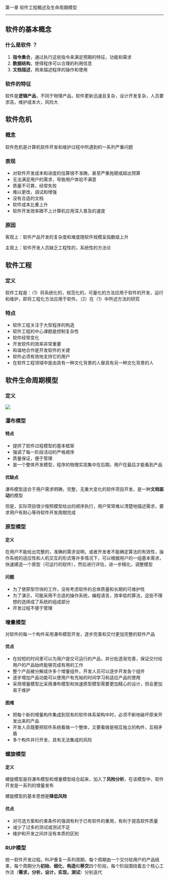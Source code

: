 第一章 软件工程概述及生命周期模型

------

## 软件的基本概念

### 什么是软件 ？

1. **指令集合**，通过执行这些指令来满足预期的特征，功能和需求
2. **数据结构**，使得程序可以合理的利用信息
3. **文档描述**，用来描述程序的操作和使用

### 软件的特征

软件是**逻辑产品**，不同于物理产品，软件更新迅速且复杂，设计开发复杂，人员要求高，维护成本大，风险大

## 软件危机

### 概念

软件危机是计算机软件开发和维护过程中所遇到的一系列严重问题

### 表现

- 对软件开发成本和进度的估算很不准确，甚至严重拖期或超出预算
- 无法满足用户的需求，导致用户体验不满意
- 质量不可靠，经常失败
- 难以更改，调试和增强
- 没有合适的文档
- 软件成本比重上升
- 软件开发效率跟不上计算机应用深入普及的速度

### 原因

客观上：软件产品开发的复杂度和难度随软件规模呈指数级上升

主观上：软件开发人员缺乏工程性的，系统性的方法论

## 软件工程

### 定义

软件工程是：（1）将系统化的，规范化的，可量化的方法应用于软件的开发，运行和维护，即将工程化方法应用于软件。（2）在（1）中所述方法的研究

### 特点

- 软件工程关注于大型程序的构造
- 软件工程的中心课题是控制复杂性
- 软件经常变化
- 开发软件的效率非常重要
- 和谐地合作是开发软件的关键
- 软件必须有效地支持它的用户
- 在软件工程领域中是由具有一种文化背景的人替具有另一种文化背景的人

## 软件生命周期模型

### 定义

![](https://github.com/WhataNerb/Algorithm/tree/master/src/com/dang/nwpu/SE975/notes/pictures/软件生命周期模型.jpg)

### 瀑布模型

#### 特点

- 提供了软件过程模型的基本框架
- 强调了每一阶段活动的严格顺序
- 质量保证，便于管理
- 是一个整体开发模型，程序的物理实现集中在后期，用户在最后才能看到产品

#### 优缺点

瀑布模型适合于用户需求明确，完整，无重大变化的软件项目开发，是一种**文档驱动**的模型

但是，实际项目很少按照模型给出的顺序执行，用户常常难以清楚地描述需求，要求用户有耐心等待软件开发周期完成

### 原型模型

#### 定义

在用户不能给出完整的，准确的需求说明，或者开发者不能确定算法的有效性，操作系统的适应性和人机交互的形式等许多情况下，可以根据用户的一组基本需求，快速建造一个原型（可运行的软件），然后进行评估，进一步精化，调整模型

#### 问题

- 为了使原型尽快的工作，没有考虑软件的总体质量和长期的可维护性
- 为了演示，可能采用不合适的操作系统，编程语言，效率低的算法，这些不理想的选择成了系统的组成部分
- 开发过程不便于管理

### 增量模型

对软件的每一个构件采用瀑布模型开发，逐步完善和交付更加完整的软件产品

#### 优点

- 在较短的时间里可以为用户提交可运行的产品，并分批逐渐完善，保证交付给用户的产品始终能够完成有用的工作
- 整个产品被分解成许多个增量组件，开发人员可以逐步开发各个组件
- 逐步增加产品功能可以使用户有充裕的时间学习和适应产品的使用
- 采用增量模型比采用瀑布模型和快速原型模型需要更加精心的设计，但会更加易于维护

#### 困难

- 把每个新的增量构件集成到现有的软件体系架构中时，必须不断地破坏原来开发出来的产品
- 开发人员既要把软件系统看做一个整体，又要看做是相互独立的构件，互相矛盾
- 多个构件并行开发，具有无法集成的风险

### 螺旋模型

#### 定义

螺旋模型是将瀑布模型和增量模型结合起来，加入了**风险分析**，在该模型中，软件开发是一系列的增量发布

螺旋模型的基本思想是**降低风险**

#### 优点

- 对可选方案和约束条件的强调有利于已有软件的重用，有利于提高软件质量
- 减少了过多的测试或测试不足
- 维护和开发之间并没有本质的区别

### RUP模型

统一软件开发过程。RUP重复一系列周期，每个周期由一个交付给用户的产品结束，每个周期分为**初始**，**细化**，**构造**和**移交**四个阶段，每个阶段围绕着五个核心工作流（**需求，分析，设计，实现，测试**）分别迭代

